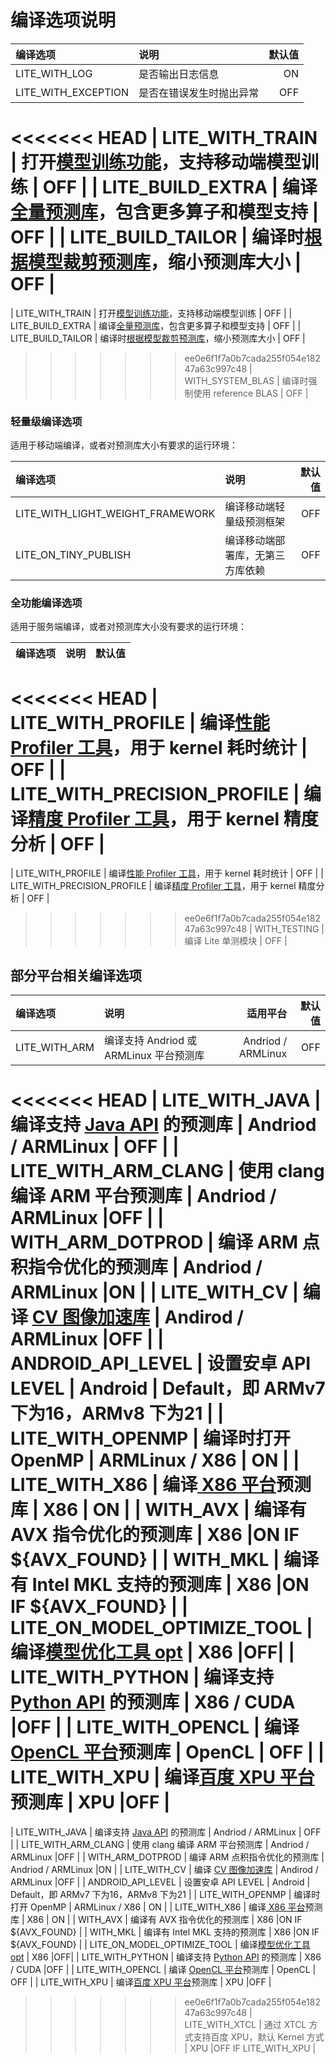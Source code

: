 # 编译选项说明


| 编译选项 |  说明  | 默认值 |
| :-- |  :-- |--: |
| LITE_WITH_LOG |  是否输出日志信息 | ON |
| LITE_WITH_EXCEPTION | 是否在错误发生时抛出异常 | OFF |
<<<<<<< HEAD
| LITE_WITH_TRAIN |  打开[模型训练功能](https://paddle-lite.readthedocs.io/zh/develop/demo_guides/cpp_train_demo.html)，支持移动端模型训练 | OFF |
| LITE_BUILD_EXTRA |  编译[全量预测库](https://paddle-lite.readthedocs.io/zh/develop/source_compile/library.html)，包含更多算子和模型支持 | OFF |
| LITE_BUILD_TAILOR | 编译时[根据模型裁剪预测库](https://paddle-lite.readthedocs.io/zh/develop/source_compile/library_tailoring.html)，缩小预测库大小 | OFF |
=======
| LITE_WITH_TRAIN |  打开[模型训练功能](https://paddle-lite.readthedocs.io/zh/release-v2.10_a/demo_guides/cpp_train_demo.html)，支持移动端模型训练 | OFF |
| LITE_BUILD_EXTRA |  编译[全量预测库](https://paddle-lite.readthedocs.io/zh/release-v2.10_a/source_compile/library.html)，包含更多算子和模型支持 | OFF |
| LITE_BUILD_TAILOR | 编译时[根据模型裁剪预测库](https://paddle-lite.readthedocs.io/zh/release-v2.10_a/source_compile/library_tailoring.html)，缩小预测库大小 | OFF |
>>>>>>> ee0e6f1f7a0b7cada255f054e18247a63c997c48
| WITH_SYSTEM_BLAS |  编译时强制使用 reference BLAS |  OFF |

### 轻量级编译选项

适用于移动端编译，或者对预测库大小有要求的运行环境：

| 编译选项 |  说明  | 默认值 |
| :-- |  :-- | --: |
| LITE_WITH_LIGHT_WEIGHT_FRAMEWORK | 编译移动端轻量级预测框架 | OFF |
| LITE_ON_TINY_PUBLISH |  编译移动端部署库，无第三方库依赖 | OFF |

### 全功能编译选项

适用于服务端编译，或者对预测库大小没有要求的运行环境：

| 编译选项 |  说明  | 默认值 |
| :-- |  :-- | --: |
<<<<<<< HEAD
| LITE_WITH_PROFILE |  编译[性能 Profiler 工具](https://paddle-lite.readthedocs.io/zh/develop/user_guides/profiler.html)，用于 kernel 耗时统计 | OFF |
| LITE_WITH_PRECISION_PROFILE |  编译[精度 Profiler 工具](https://paddle-lite.readthedocs.io/zh/develop/user_guides/profiler.html)，用于 kernel 精度分析 | OFF |
=======
| LITE_WITH_PROFILE |  编译[性能 Profiler 工具](https://paddle-lite.readthedocs.io/zh/release-v2.10_a/user_guides/profiler.html)，用于 kernel 耗时统计 | OFF |
| LITE_WITH_PRECISION_PROFILE |  编译[精度 Profiler 工具](https://paddle-lite.readthedocs.io/zh/release-v2.10_a/user_guides/profiler.html)，用于 kernel 精度分析 | OFF |
>>>>>>> ee0e6f1f7a0b7cada255f054e18247a63c997c48
| WITH_TESTING |  编译 Lite 单测模块 | OFF |

## 部分平台相关编译选项

| 编译选项 |  说明  | 适用平台 | 默认值 |
| :-- |  :-- | --: | --: |
| LITE_WITH_ARM |  编译支持 Andriod 或 ARMLinux 平台预测库 | Andriod / ARMLinux | OFF |
<<<<<<< HEAD
| LITE_WITH_JAVA |  编译支持 [Java API](https://paddle-lite.readthedocs.io/zh/develop/api_reference/java_api_doc.html) 的预测库 | Andriod / ARMLinux | OFF |
| LITE_WITH_ARM_CLANG | 使用 clang 编译 ARM 平台预测库 | Andriod / ARMLinux |OFF |
| WITH_ARM_DOTPROD |  编译 ARM 点积指令优化的预测库 | Andriod / ARMLinux |ON |
| LITE_WITH_CV |  编译 [CV 图像加速库](https://paddle-lite.readthedocs.io/zh/develop/api_reference/cv.html) | Andirod / ARMLinux |OFF |
| ANDROID_API_LEVEL | 设置安卓 API LEVEL | Android | Default，即 ARMv7 下为16，ARMv8 下为21 |
| LITE_WITH_OPENMP |  编译时打开 OpenMP | ARMLinux / X86 | ON |
| LITE_WITH_X86 |  编译[ X86 平台](https://paddle-lite.readthedocs.io/zh/develop/demo_guides/x86.html)预测库 | X86 | ON |
| WITH_AVX |  编译有 AVX 指令优化的预测库 | X86 |ON IF ${AVX_FOUND} |
| WITH_MKL | 编译有 Intel MKL 支持的预测库 | X86 |ON IF ${AVX_FOUND} |
| LITE_ON_MODEL_OPTIMIZE_TOOL |  编译[模型优化工具 opt](https://paddle-lite.readthedocs.io/zh/develop/user_guides/model_optimize_tool.html) | X86 |OFF|
| LITE_WITH_PYTHON |  编译支持 [Python API](https://paddle-lite.readthedocs.io/zh/develop/api_reference/python_api_doc.html) 的预测库 | X86 / CUDA |OFF |
| LITE_WITH_OPENCL |  编译 [OpenCL 平台](https://paddle-lite.readthedocs.io/zh/develop/demo_guides/opencl.html)预测库 | OpenCL | OFF |
| LITE_WITH_XPU |  编译[百度 XPU 平台](https://paddle-lite.readthedocs.io/zh/develop/demo_guides/baidu_xpu.html)预测库 | XPU |OFF |
=======
| LITE_WITH_JAVA |  编译支持 [Java API](https://paddle-lite.readthedocs.io/zh/release-v2.10_a/api_reference/java_api_doc.html) 的预测库 | Andriod / ARMLinux | OFF |
| LITE_WITH_ARM_CLANG | 使用 clang 编译 ARM 平台预测库 | Andriod / ARMLinux |OFF |
| WITH_ARM_DOTPROD |  编译 ARM 点积指令优化的预测库 | Andriod / ARMLinux |ON |
| LITE_WITH_CV |  编译 [CV 图像加速库](https://paddle-lite.readthedocs.io/zh/release-v2.10_a/api_reference/cv.html) | Andirod / ARMLinux |OFF |
| ANDROID_API_LEVEL | 设置安卓 API LEVEL | Android | Default，即 ARMv7 下为16，ARMv8 下为21 |
| LITE_WITH_OPENMP |  编译时打开 OpenMP | ARMLinux / X86 | ON |
| LITE_WITH_X86 |  编译[ X86 平台](https://paddle-lite.readthedocs.io/zh/release-v2.10_a/demo_guides/x86.html)预测库 | X86 | ON |
| WITH_AVX |  编译有 AVX 指令优化的预测库 | X86 |ON IF ${AVX_FOUND} |
| WITH_MKL | 编译有 Intel MKL 支持的预测库 | X86 |ON IF ${AVX_FOUND} |
| LITE_ON_MODEL_OPTIMIZE_TOOL |  编译[模型优化工具 opt](https://paddle-lite.readthedocs.io/zh/release-v2.10_a/user_guides/model_optimize_tool.html) | X86 |OFF|
| LITE_WITH_PYTHON |  编译支持 [Python API](https://paddle-lite.readthedocs.io/zh/release-v2.10_a/api_reference/python_api_doc.html) 的预测库 | X86 / CUDA |OFF |
| LITE_WITH_OPENCL |  编译 [OpenCL 平台](https://paddle-lite.readthedocs.io/zh/release-v2.10_a/demo_guides/opencl.html)预测库 | OpenCL | OFF |
| LITE_WITH_XPU |  编译[百度 XPU 平台](https://paddle-lite.readthedocs.io/zh/release-v2.10_a/demo_guides/baidu_xpu.html)预测库 | XPU |OFF |
>>>>>>> ee0e6f1f7a0b7cada255f054e18247a63c997c48
| LITE_WITH_XTCL | 通过 XTCL 方式支持百度 XPU，默认 Kernel 方式 | XPU |OFF IF LITE_WITH_XPU |
